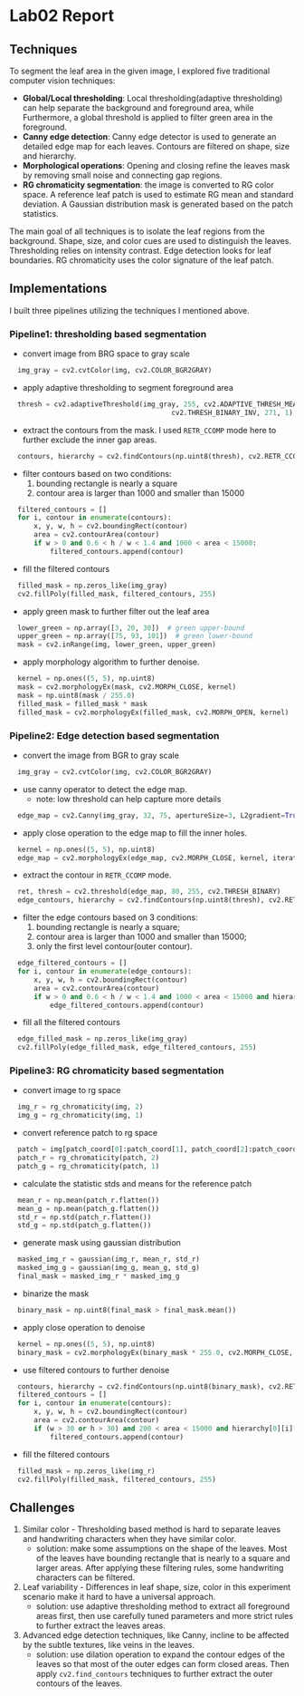 # Lab02 Report

## Techniques
To segment the leaf area in the given image, I explored five traditional computer vision techniques: 

- **Global/Local thresholding**: Local thresholding(adaptive thresholding) can help separate the background and foreground area, while
Furthermore, a global threshold is applied to filter green area in the foreground.
- **Canny edge detection**: Canny edge detector is used to generate an detailed edge map for each leaves. Contours are filtered on shape, size and hierarchy.
- **Morphological operations**: Opening and closing refine the leaves mask by removing small noise and connecting gap regions.
- **RG chromaticity segmentation**: the image is converted to RG color space. A reference leaf patch is used to estimate RG mean and standard deviation. 
A Gaussian distribution mask is generated based on the patch statistics.

The main goal of all techniques is to isolate the leaf regions from the background. Shape, size, and color cues are used to 
distinguish the leaves. Thresholding relies on intensity contrast. Edge detection looks for leaf boundaries. RG chromaticity uses the color signature of the leaf patch.

## Implementations
I built three pipelines utilizing the techniques I mentioned above.

### **Pipeline1**: thresholding based segmentation
  - convert image from BRG space to gray scale
  ```python
    img_gray = cv2.cvtColor(img, cv2.COLOR_BGR2GRAY)
  ```
  - apply adaptive thresholding to segment foreground area
  ```python
    thresh = cv2.adaptiveThreshold(img_gray, 255, cv2.ADAPTIVE_THRESH_MEAN_C,
                                          cv2.THRESH_BINARY_INV, 271, 1)
  ```
  - extract the contours from the mask. I used `RETR_CCOMP` mode here to further exclude the inner gap areas.
  ```python
    contours, hierarchy = cv2.findContours(np.uint8(thresh), cv2.RETR_CCOMP, cv2.CHAIN_APPROX_SIMPLE)
  ```
  
  - filter contours based on two conditions: 
    1. bounding rectangle is nearly a square
    2. contour area is larger than 1000 and smaller than 15000
  ```python
    filtered_contours = []
    for i, contour in enumerate(contours):
        x, y, w, h = cv2.boundingRect(contour)
        area = cv2.contourArea(contour)
        if w > 0 and 0.6 < h / w < 1.4 and 1000 < area < 15000:
            filtered_contours.append(contour)
  ```
 
  - fill the filtered contours
  ```python
    filled_mask = np.zeros_like(img_gray)
    cv2.fillPoly(filled_mask, filtered_contours, 255)
  ```
  
  - apply green mask to further filter out the leaf area
  ```python
    lower_green = np.array([3, 20, 30])  # green upper-bound
    upper_green = np.array([75, 93, 101])  # green lower-bound
    mask = cv2.inRange(img, lower_green, upper_green)
  ```
  
  - apply morphology algorithm to further denoise.
  ```python
    kernel = np.ones((5, 5), np.uint8)
    mask = cv2.morphologyEx(mask, cv2.MORPH_CLOSE, kernel)
    mask = np.uint8(mask / 255.0)
    filled_mask = filled_mask * mask
    filled_mask = cv2.morphologyEx(filled_mask, cv2.MORPH_OPEN, kernel)
  ```
  
  
### **Pipeline2**: Edge detection based segmentation
  - convert the image from BGR to gray scale
  ```python
    img_gray = cv2.cvtColor(img, cv2.COLOR_BGR2GRAY)
  ```
  - use canny operator to detect the edge map. 
    - note: low threshold can help capture more details
  ```python
    edge_map = cv2.Canny(img_gray, 32, 75, apertureSize=3, L2gradient=True)
  ```
  - apply close operation to the edge map to fill the inner holes.
  ```python
    kernel = np.ones((5, 5), np.uint8)
    edge_map = cv2.morphologyEx(edge_map, cv2.MORPH_CLOSE, kernel, iterations=6)
  ```
  - extract the contour in `RETR_CCOMP` mode.
  ```python
    ret, thresh = cv2.threshold(edge_map, 80, 255, cv2.THRESH_BINARY)
    edge_contours, hierarchy = cv2.findContours(np.uint8(thresh), cv2.RETR_CCOMP, cv2.CHAIN_APPROX_SIMPLE)
  ```
  - filter the edge contours based on 3 conditions: 
    1. bounding rectangle is nearly a square;
    2. contour area is larger than 1000 and smaller than 15000;
    3. only the first level contour(outer contour).
  ```python
    edge_filtered_contours = []
    for i, contour in enumerate(edge_contours):
        x, y, w, h = cv2.boundingRect(contour)
        area = cv2.contourArea(contour)
        if w > 0 and 0.6 < h / w < 1.4 and 1000 < area < 15000 and hierarchy[0][i][3] == -1:
            edge_filtered_contours.append(contour)
  ```
  
  - fill all the filtered contours
  ```python
    edge_filled_mask = np.zeros_like(img_gray)
    cv2.fillPoly(edge_filled_mask, edge_filtered_contours, 255)
  ```

  
### **Pipeline3**: RG chromaticity based segmentation
  - convert image to rg space
  ```python
    img_r = rg_chromaticity(img, 2)
    img_g = rg_chromaticity(img, 1)
  ```
  - convert reference patch to rg space
  ```python
    patch = img[patch_coord[0]:patch_coord[1], patch_coord[2]:patch_coord[3]]
    patch_r = rg_chromaticity(patch, 2)
    patch_g = rg_chromaticity(patch, 1)
  ```
  
  - calculate the statistic stds and means for the reference patch
  ```python
    mean_r = np.mean(patch_r.flatten())
    mean_g = np.mean(patch_g.flatten())
    std_r = np.std(patch_r.flatten())
    std_g = np.std(patch_g.flatten())
  ```
  
  - generate mask using gaussian distribution
  ```python
    masked_img_r = gaussian(img_r, mean_r, std_r)
    masked_img_g = gaussian(img_g, mean_g, std_g)
    final_mask = masked_img_r * masked_img_g
  ```
  
  - binarize the mask
  ```python
    binary_mask = np.uint8(final_mask > final_mask.mean())
  ```

  - apply close operation to denoise
  ```python
    kernel = np.ones((5, 5), np.uint8)
    binary_mask = cv2.morphologyEx(binary_mask * 255.0, cv2.MORPH_CLOSE, kernel)
  ```

  - use filtered contours to further denoise
  ```python
    contours, hierarchy = cv2.findContours(np.uint8(binary_mask), cv2.RETR_CCOMP, cv2.CHAIN_APPROX_SIMPLE)
    filtered_contours = []
    for i, contour in enumerate(contours):
        x, y, w, h = cv2.boundingRect(contour)
        area = cv2.contourArea(contour)
        if (w > 30 or h > 30) and 200 < area < 15000 and hierarchy[0][i][3] == -1:
            filtered_contours.append(contour)
  ```

  - fill the filtered contours
  ```python
    filled_mask = np.zeros_like(img_r)
    cv2.fillPoly(filled_mask, filtered_contours, 255)
  ```

  

  
## Challenges
1. Similar color - Thresholding based method is hard to separate leaves and handwriting characters when they have similar color.
   - solution: make some assumptions on the shape of the leaves. Most of the leaves have bounding rectangle that is nearly
   to a square and larger areas. After applying these filtering rules, some handwriting characters can be filtered.
2. Leaf variability - Differences in leaf shape, size, color in this experiment scenario make it hard to have a universal approach.
   - solution: use adaptive thresholding method to extract all foreground areas first, then use carefully tuned parameters and more strict 
   rules to further extract the leaves areas.
3. Advanced edge detection techniques, like Canny, incline to be affected by the subtle textures, like veins in the leaves.
   - solution: use dilation operation to expand the contour edges of the leaves so that most of the outer edges can form
   closed areas. Then apply `cv2.find_contours` techniques to further extract the outer contours of the leaves.

  
  

  

